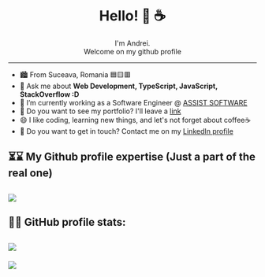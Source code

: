 
<div align="center">
  <h1> Hello! 👋 ☕</h1>
  <span> I'm Andrei. </span> <br/>
  <span> Welcome on my github profile  </span>
  <hr>
</div>

<ul>
  <li> 🏙 From Suceava, Romania 🟦🟨🟥 </li>
  <li> 💬 Ask me about <b>Web Development, TypeScript, JavaScript, StackOverflow :D</b> </li>
  <li> 🏢 I’m currently working as a Software Engineer @ <a href="https://assist-software.net/">ASSIST SOFTWARE</a></li>
  <li> 👀 Do you want to see my portfolio? I'll leave a <a href="https://va-portfolio.web.app/">link </a></li> 
  <li> 😄 I like coding, learning new things, and let's not forget about coffee☕</li>
  <li> 🔗 Do you want to get in touch? Contact me on my <a href="https://www.linkedin.com/in/vasilache-andrei-741a1a158/">LinkedIn profile</a></li>
</ul>

<h2> ⏳⌛ My Github profile expertise (Just a part of the real one) <h2>
<a href="https://github.com/anuraghazra/github-readme-stats">
   <img src="https://github-readme-stats.vercel.app/api/top-langs/?username=andreivasilache&layout=compact">
</a>
  
<h2>🚀🧐 GitHub profile stats:<h2>
<a href="https://github.com/anuraghazra/github-readme-stats">
 <img src="https://github-readme-stats.vercel.app/api?username=andreivasilache&show_icons=true&theme=dark&count_private=true">
</a>



 <a href="https://hits.seeyoufarm.com"><img src="https://hits.seeyoufarm.com/api/count/incr/badge.svg?url=https%3A%2F%2Fgithub.com%2Fandreivasilache&count_bg=%2379C83D&title_bg=%23555555&icon=&icon_color=%23E7E7E7&title=visits&edge_flat=false"/></a>


